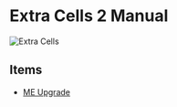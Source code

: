 # Extra Cells 2 Manual

![Extra Cells](item:extracells:storage.fluid@0)

## Items
* [ME Upgrade](me_upgrade.md)